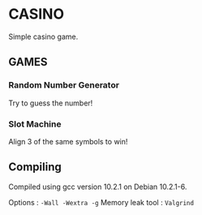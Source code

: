 # CASINO 

Simple casino game. 

## GAMES
### Random Number Generator

Try to guess the number!

### Slot Machine

Align 3 of the same symbols to win!


## Compiling

Compiled using gcc version 10.2.1 on Debian 10.2.1-6.

Options : `-Wall -Wextra -g`
Memory leak tool : `Valgrind`
